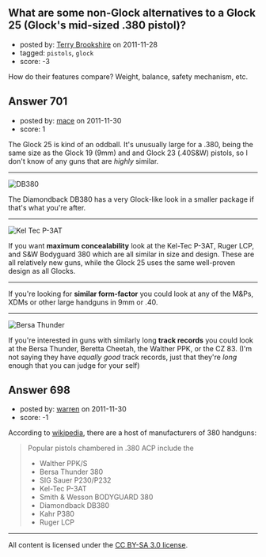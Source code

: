 ## What are some non-Glock alternatives to a Glock 25 (Glock's mid-sized .380 pistol)?

- posted by: [Terry Brookshire](https://stackexchange.com/users/-1/258-terry-brookshire) on 2011-11-28
- tagged: `pistols`, `glock`
- score: -3

<p>How do their features compare?  Weight, balance, safety mechanism, etc.</p>



## Answer 701

- posted by: [mace](https://stackexchange.com/users/-1/163-mace) on 2011-11-30
- score: 1

<p>The Glock 25 is kind of an oddball. It's unusually large for a .380, being the same size as the Glock 19 (9mm) and and Glock 23 (.40S&amp;W) pistols, so I don't know of any guns that are <em>highly</em> similar.</p>

<hr>

<p><img src="http://i.stack.imgur.com/BHBI2.jpg" alt="DB380"></p>

<p>The Diamondback DB380 has a very Glock-like look in a smaller package if that's what you're after.</p>

<hr>

<p><img src="http://i.stack.imgur.com/LVEqF.jpg" alt="Kel Tec P-3AT"></p>

<p>If you want <strong>maximum concealability</strong> look at the Kel-Tec P-3AT, Ruger LCP, and S&amp;W Bodyguard 380 which are all similar in size and design. These are all relatively new guns, while the Glock 25 uses the same well-proven design as all Glocks.</p>

<hr>

<p>If you're looking for <strong>similar form-factor</strong> you could look at any of the M&amp;Ps, XDMs or other large handguns in 9mm or .40.</p>

<hr>

<p><img src="http://i.stack.imgur.com/hvHiA.jpg" alt="Bersa Thunder"></p>

<p>If you're interested in guns with similarly long <strong>track records</strong> you could look at the Bersa Thunder, Beretta Cheetah, the Walther PPK, or the CZ 83. (I'm not saying they have <em>equally good</em> track records, just that they're <em>long</em> enough that you can judge for your self)</p>



## Answer 698

- posted by: [warren](https://stackexchange.com/users/-1/143-warren) on 2011-11-30
- score: -1

<p>According to <a href="http://en.wikipedia.org/wiki/.380_ACP" rel="nofollow">wikipedia</a>, there are a host of manufacturers of 380 handguns: </p>

<blockquote>
  <p>Popular pistols chambered in .380 ACP include the </p>
  
  <ul>
  <li>Walther PPK/S</li>
  <li>Bersa Thunder 380</li>
  <li>SIG Sauer P230/P232</li>
  <li>Kel-Tec P-3AT</li>
  <li>Smith &amp; Wesson BODYGUARD 380</li>
  <li>Diamondback DB380</li>
  <li>Kahr P380</li>
  <li>Ruger LCP</li>
  </ul>
</blockquote>




---

All content is licensed under the [CC BY-SA 3.0 license](https://creativecommons.org/licenses/by-sa/3.0/).
